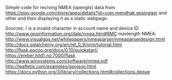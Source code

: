 Simple code for reciving NMEA (opengts) data from https://play.google.com/store/apps/details?id=com.mendhak.gpslogger and other and then displaying it as a static webpage.


Sources: 
/ is a invalid character in account name and device ID
http://www.gpsinformation.org/dale/nmea.htm#RMC
maxlength NMEA: http://www.visualgps.net/whitepapers/nmeaparser/nmeaparserdesign.html
http://docs.sqlalchemy.org/en/rel_0_9/orm/tutorial.html
http://flask.pocoo.org/docs/0.10/quickstart/
https://ember.hild1.no:7000/flask
http://www.winsystems.com/software/nmea.pdf
http://leafletjs.com/examples/geojson.html
https://docs.python.org/3/library/collections.html#collections.deque

